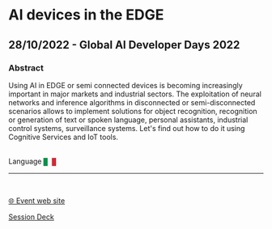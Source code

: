 # AI devices in the EDGE
## 28/10/2022 - Global AI Developer Days 2022 
### Abstract
Using AI in EDGE or semi connected devices is becoming increasingly important in major markets and industrial sectors. The exploitation of neural networks and inference algorithms in disconnected or semi-disconnected scenarios allows to implement solutions for object recognition, recognition or generation of text or spoken language, personal assistants, industrial control systems, surveillance systems.
Let's find out how to do it using Cognitive Services and IoT tools.

<br/>
Language <img width="25" src="https://raw.githubusercontent.com/dpcons/DPCons/Dev/Resources/FlagItaly.svg" style="vertical-align:middle">

<br/>

---

<br/>
<p>
<a href="https://www.wpc2022.it/">🌐 Event web site</a>
</p>

<p>
<a href="https://github.com/dpcons/DPCons/blob/main/Decks/20221028-AI%20devices%20in%20the%20EDGE.pdf" target="_blank">Session Deck</a>
</a>
</p>
